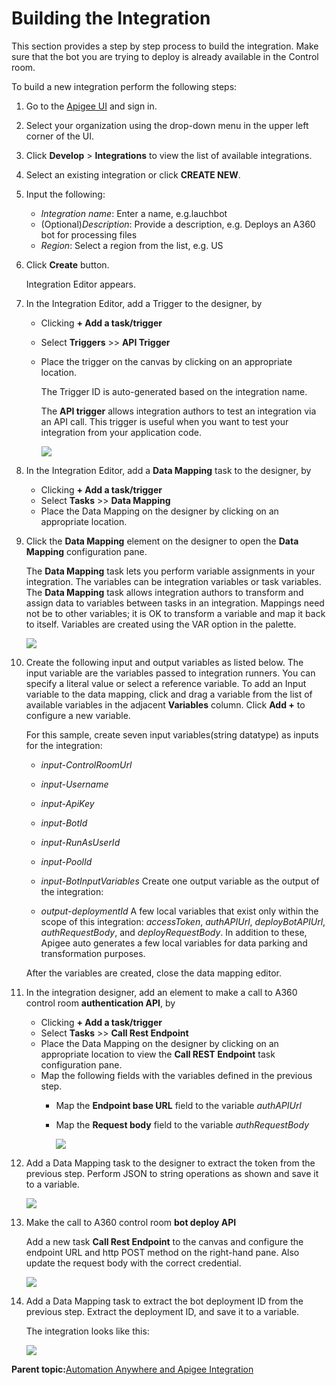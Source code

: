 # Building the Integration

This section provides a step by step process to build the integration. Make sure that the bot you are trying to deploy is already available in the Control room.

To build a new integration perform the following steps:

1.  Go to the [Apigee UI](https://apigee.google.com/landing) and sign in.
2.  Select your organization using the drop-down menu in the upper left corner of the UI.
3.  Click **Develop** \> **Integrations** to view the list of available integrations.
4.  Select an existing integration or click **CREATE NEW**.
5.  Input the following:
    -   *Integration name*: Enter a name, e.g.lauchbot
    -   \(Optional\)*Description*: Provide a description, e.g. Deploys an A360 bot for processing files
    -   *Region*: Select a region from the list, e.g. US
6.  Click **Create** button.

    Integration Editor appears.

7.  In the Integration Editor, add a Trigger to the designer, by
    -   Clicking **+ Add a task/trigger**
    -   Select **Triggers** \>\> **API Trigger**
    -   Place the trigger on the canvas by clicking on an appropriate location.

        The Trigger ID is auto-generated based on the integration name.

        The **API trigger** allows integration authors to test an integration via an API call. This trigger is useful when you want to test your integration from your application code.

        ![](images/step7.png)

8.  In the Integration Editor, add a **Data Mapping** task to the designer, by
    -   Clicking **+ Add a task/trigger**
    -   Select **Tasks** \>\> **Data Mapping**
    -   Place the Data Mapping on the designer by clicking on an appropriate location.
9.  Click the **Data Mapping** element on the designer to open the **Data Mapping** configuration pane.

    The **Data Mapping** task lets you perform variable assignments in your integration. The variables can be integration variables or task variables. The **Data Mapping** task allows integration authors to transform and assign data to variables between tasks in an integration. Mappings need not be to other variables; it is OK to transform a variable and map it back to itself. Variables are created using the VAR option in the palette.

    ![](images/step8-9-10.png)

10. Create the following input and output variables as listed below. The input variable are the variables passed to integration runners. You can specify a literal value or select a reference variable. To add an Input variable to the data mapping, click and drag a variable from the list of available variables in the adjacent **Variables** column. Click **Add +** to configure a new variable.

    For this sample, create seven input variables\(string datatype\) as inputs for the integration:

    -   *input-ControlRoomUrl*
    -   *input-Username*
    -   *input-ApiKey*
    -   *input-BotId*
    -   *input-RunAsUserId*
    -   *input-PoolId*
    -   *input-BotInputVariables*
    Create one output variable as the output of the integration:

    -   *output-deploymentId*
    A few local variables that exist only within the scope of this integration: *accessToken*, *authAPIUrl*, *deployBotAPIUrl*, *authRequestBody*, and *deployRequestBody*. In addition to these, Apigee auto generates a few local variables for data parking and transformation purposes.

    After the variables are created, close the data mapping editor.

11. In the integration designer, add an element to make a call to A360 control room **authentication API**, by
    -   Clicking **+ Add a task/trigger**
    -   Select **Tasks** \>\> **Call Rest Endpoint**
    -   Place the Data Mapping on the designer by clicking on an appropriate location to view the **Call REST Endpoint** task configuration pane.
    -   Map the following fields with the variables defined in the previous step.
        -   Map the **Endpoint base URL** field to the variable *authAPIUrl*
        -   Map the **Request body** field to the variable *authRequestBody*

            ![](images/step11.png)

12. Add a Data Mapping task to the designer to extract the token from the previous step. Perform JSON to string operations as shown and save it to a variable.

    ![](images/step12.png)

13. Make the call to A360 control room **bot deploy API**

    Add a new task **Call Rest Endpoint** to the canvas and configure the endpoint URL and http POST method on the right-hand pane. Also update the request body with the correct credential.

    ![](images/step13.png)

14. Add a Data Mapping task to extract the bot deployment ID from the previous step. Extract the deployment ID, and save it to a variable.

    The integration looks like this:

    ![](images/step14.png)


**Parent topic:**[Automation Anywhere and Apigee Integration](../../../topics/nirmal/A360-Apigee-Integration/a360-apigee-integration.md)

